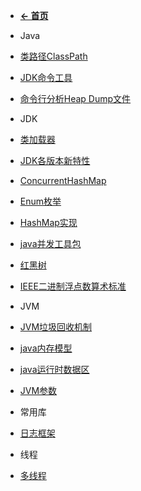 - [**← 首页**](/)

- Java

 - [类路径ClassPath](java/java-env/class_path.md)
 - [JDK命令工具](java/java-env/jdk_tools.md)
 - [命令行分析Heap Dump文件](java/java-env/mat_cmd_tool.md)

- JDK

 - [类加载器](java/jdk/ClassLoader.md)
 - [JDK各版本新特性](java/jdk/jdk_new_features.md)
 - [ConcurrentHashMap](java/jdk/ConcurrentHashMap.md)
 - [Enum枚举](java/jdk/Enum.md)
 - [HashMap实现](java/jdk/HashMap.md)
 - [java并发工具包](java/jdk/java_concurrent_framework.md)
 - [红黑树](java/jdk/red_black_tree.md)
 - [IEEE二进制浮点数算术标准](java/jdk/ieee754.md)

- JVM

 - [JVM垃圾回收机制](java/jvm/gc.md)
 - [java内存模型](java/jvm/java_memory_model.md)
 - [java运行时数据区](java/jvm/java_runtime_data_region.md)
 - [JVM参数](java/jvm/jvm_parameter.md)

- 常用库

 - [日志框架](java/library/slf4j.md)

- 线程

 - [多线程](java/thread/multi_thread.md)
